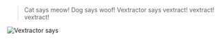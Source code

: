 > Cat says meow!
> Dog says woof!
> Vextractor says vextract! vextract! vextract!

![Vextractor says](https://raw.githubusercontent.com/IsFilimonov/vk-data-extractor/main/assets/header.png)
